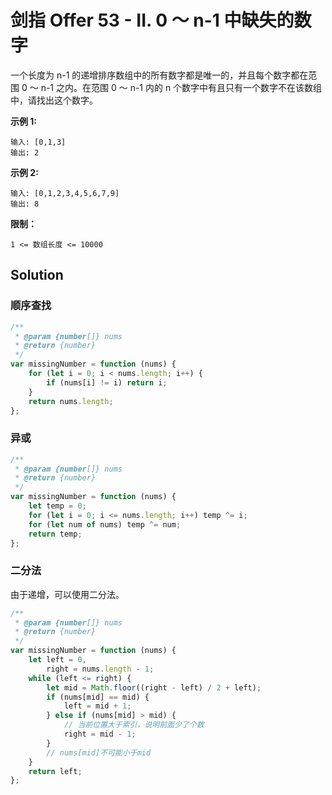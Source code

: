# 剑指 Offer 53 - II. 0 ～ n-1 中缺失的数字

一个长度为 n-1 的递增排序数组中的所有数字都是唯一的，并且每个数字都在范围 0 ～ n-1 之内。在范围 0 ～ n-1 内的 n 个数字中有且只有一个数字不在该数组中，请找出这个数字。

**示例 1:**

```
输入: [0,1,3]
输出: 2
```

**示例 2:**

```
输入: [0,1,2,3,4,5,6,7,9]
输出: 8
```

**限制：**

```
1 <= 数组长度 <= 10000
```

## Solution

### 顺序查找

```js
/**
 * @param {number[]} nums
 * @return {number}
 */
var missingNumber = function (nums) {
    for (let i = 0; i < nums.length; i++) {
        if (nums[i] != i) return i;
    }
    return nums.length;
};
```

### 异或

```js
/**
 * @param {number[]} nums
 * @return {number}
 */
var missingNumber = function (nums) {
    let temp = 0;
    for (let i = 0; i <= nums.length; i++) temp ^= i;
    for (let num of nums) temp ^= num;
    return temp;
};
```

### 二分法

由于递增，可以使用二分法。

```js
/**
 * @param {number[]} nums
 * @return {number}
 */
var missingNumber = function (nums) {
    let left = 0,
        right = nums.length - 1;
    while (left <= right) {
        let mid = Math.floor((right - left) / 2 + left);
        if (nums[mid] == mid) {
            left = mid + 1;
        } else if (nums[mid] > mid) {
            // 当前位置大于索引，说明前面少了个数
            right = mid - 1;
        }
        // nums[mid]不可能小于mid
    }
    return left;
};
```
